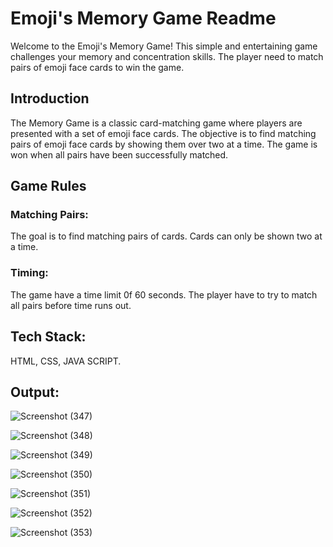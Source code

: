 # Emoji's Memory Game Readme

Welcome to the Emoji's Memory Game! This simple and entertaining game challenges your memory and concentration skills. The player need to match pairs of emoji face cards to win the game.

## Introduction

The Memory Game is a classic card-matching game where players are presented with a set of emoji face cards. The objective is to find matching pairs of emoji face cards by showing them over two at a time. The game is won when all pairs have been successfully matched.

## Game Rules

### Matching Pairs:

The goal is to find matching pairs of cards.
Cards can only be shown two at a time.

### Timing:

The game have a time limit 0f 60 seconds. The player have to try to match all pairs before time runs out.

## Tech Stack:
HTML, CSS, JAVA SCRIPT.
 
## Output:
![Screenshot (347)](https://github.com/Pavithra8805/Memory-game/assets/141915927/289488e2-5b9a-44fc-bea5-1f513d4231dc)

![Screenshot (348)](https://github.com/Pavithra8805/Memory-game/assets/141915927/2df10054-e463-45c6-8601-22bd62bb5250)

![Screenshot (349)](https://github.com/Pavithra8805/Memory-game/assets/141915927/9a6e1588-78c8-4be5-af4e-70bcf69f6fb4)

![Screenshot (350)](https://github.com/Pavithra8805/Memory-game/assets/141915927/ed22f177-35ba-444f-8e85-f921b5bdcfe8)

![Screenshot (351)](https://github.com/Pavithra8805/Memory-game/assets/141915927/4b94fd66-cc68-45c8-8d03-81ae0b360137)

![Screenshot (352)](https://github.com/Pavithra8805/Memory-game/assets/141915927/20e00c45-6332-48a0-80d7-0386547a50a3)

![Screenshot (353)](https://github.com/Pavithra8805/Memory-game/assets/141915927/d1ae752d-7e86-48b8-b541-39e9119d3f3c)
